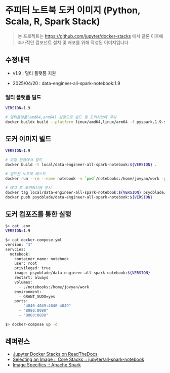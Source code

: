 # 주피터 노트북 도커 이미지 (Python, Scala, R, Spark Stack)
> 본 프로젝트는 https://github.com/jupyter/docker-stacks 에서 클론 이후에 추가적인 컴포넌트 설치 및 배포를 위해 작성된 이미지입니다

## 수정내역
* v1.9 : 멀티 플랫폼 지원
 - 2025/04/20 : data-engineer-all-spark-notebook:1.9

### 멀티 플랫폼 빌드
```bash
VERSION=1.9

# 멀티플랫폼(amd64,arm64) 설정으로 빌드 및 도커허브에 푸쉬
docker buildx build --platform linux/amd64,linux/arm64 -f pyspark.1.9-spark-3.5.Dockerfile -t psyoblade/data-engineer-all-spark-notebook:${VERSION} --push .
```

## 도커 이미지 빌드
```bash
VERSION=1.9

# 로컬 환경에서 빌드
docker build -t local/data-engineer-all-spark-notebook:${VERSION} .

# 빌드된 노트북 테스트 
docker run --rm --name notebook -v `pwd`/notebooks:/home/jovyan/work -p 8888:8888 -d local/data-engineer-all-spark-notebook:${VERSION}

# 태그 후 도커허브에 푸시
docker tag local/data-engineer-all-spark-notebook:${VERSION} psyoblade/data-engineer-all-spark-notebook:${VERSION}
docker push psyoblade/data-engineer-all-spark-notebook:${VERSION}
```

## 도커 컴포즈를 통한 실행
```bash
$> cat .env
VERSION=1.9

$> cat docker-compose.yml
version: "3"
servcies:
  notebook:
    container_name: notebook
    user: root
    privileged: true
    image: psyoblade/data-engineer-all-spark-notebook:${VERSION}
    restart: always
    volumes:
      - ./notebooks:/home/jovyan/work
    environment:
      - GRANT_SUDO=yes
    ports:
      - "4040-4049:4040-4049"
      - "8080:8080"
      - "8888:8888"

$> docker-compose up -d
```


## 레퍼런스
- [Jupyter Docker Stacks on ReadTheDocs](http://jupyter-docker-stacks.readthedocs.io/en/latest/index.html)
- [Selecting an Image :: Core Stacks :: jupyter/all-spark-notebook](http://jupyter-docker-stacks.readthedocs.io/en/latest/using/selecting.html#jupyter-all-spark-notebook)
- [Image Specifics :: Apache Spark](http://jupyter-docker-stacks.readthedocs.io/en/latest/using/specifics.html#apache-spark)

